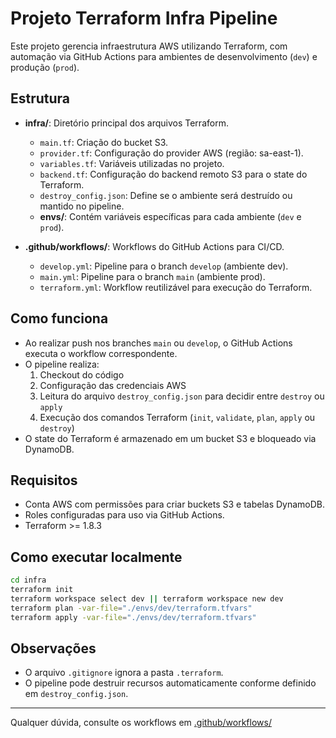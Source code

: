 # Projeto Terraform Infra Pipeline

Este projeto gerencia infraestrutura AWS utilizando Terraform, com automação via GitHub Actions para ambientes de desenvolvimento (`dev`) e produção (`prod`).

## Estrutura

- **infra/**: Diretório principal dos arquivos Terraform.
  - `main.tf`: Criação do bucket S3.
  - `provider.tf`: Configuração do provider AWS (região: sa-east-1).
  - `variables.tf`: Variáveis utilizadas no projeto.
  - `backend.tf`: Configuração do backend remoto S3 para o state do Terraform.
  - `destroy_config.json`: Define se o ambiente será destruído ou mantido no pipeline.
  - **envs/**: Contém variáveis específicas para cada ambiente (`dev` e `prod`).

- **.github/workflows/**: Workflows do GitHub Actions para CI/CD.
  - `develop.yml`: Pipeline para o branch `develop` (ambiente dev).
  - `main.yml`: Pipeline para o branch `main` (ambiente prod).
  - `terraform.yml`: Workflow reutilizável para execução do Terraform.

## Como funciona

- Ao realizar push nos branches `main` ou `develop`, o GitHub Actions executa o workflow correspondente.
- O pipeline realiza:
  1. Checkout do código
  2. Configuração das credenciais AWS
  3. Leitura do arquivo `destroy_config.json` para decidir entre `destroy` ou `apply`
  4. Execução dos comandos Terraform (`init`, `validate`, `plan`, `apply` ou `destroy`)
- O state do Terraform é armazenado em um bucket S3 e bloqueado via DynamoDB.

## Requisitos

- Conta AWS com permissões para criar buckets S3 e tabelas DynamoDB.
- Roles configuradas para uso via GitHub Actions.
- Terraform >= 1.8.3

## Como executar localmente

```sh
cd infra
terraform init
terraform workspace select dev || terraform workspace new dev
terraform plan -var-file="./envs/dev/terraform.tfvars"
terraform apply -var-file="./envs/dev/terraform.tfvars"
```

## Observações

- O arquivo `.gitignore` ignora a pasta `.terraform`.
- O pipeline pode destruir recursos automaticamente conforme definido em `destroy_config.json`.

---

Qualquer dúvida, consulte os workflows em [.github/workflows/](.github/workflows)